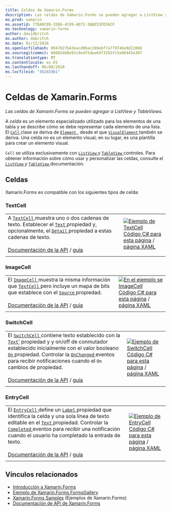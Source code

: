 ```yaml
---
title: Celdas de Xamarin.Forms
description: Las celdas de Xamarin.Forms se pueden agregar a ListView y TableViews. Este artículo enumeran las celdas incluidas en Xamarin.Forms.
ms.prod: xamarin
ms.assetid: 77DA0C89-35D6-4C09-A072-3ADE53FD56CF
ms.technology: xamarin-forms
author: davidbritch
ms.author: dabritch
ms.date: 01/12/2016
ms.openlocfilehash: 0947027b43eacd0bac269ebf7a779746e0d22866
ms.sourcegitcommit: 66682dd8e93c0e4f5dee69f32b5fc5a96443e307
ms.translationtype: MT
ms.contentlocale: es-ES
ms.lasthandoff: 06/08/2018
ms.locfileid: "35243361"
---
```

# <a name="xamarinforms-cells"></a>Celdas de Xamarin.Forms

_Las celdas de Xamarin.Forms se pueden agregar a ListView y TableViews._

A *celda* es un elemento especializado utilizado para los elementos de una tabla y se describe cómo se debe representar cada elemento de una lista. El [ `Cell` ](https://developer.xamarin.com/api/type/Xamarin.Forms.Cell/) clase se deriva de [ `Element` ](https://developer.xamarin.com/api/type/Xamarin.Forms.Element/), desde el que [ `VisualElement` ](https://developer.xamarin.com/api/type/Xamarin.Forms.Element/) también se deriva. Una celda no es un elemento visual; en su lugar, es una plantilla para crear un elemento visual.

`Cell` se utiliza exclusivamente con [ `ListView` ](views.md#listView) y [ `TableView` ](views.md#tableView) controles. Para obtener información sobre cómo usar y personalizar las celdas, consulte el [ `ListView` ](~/xamarin-forms/user-interface/listview/index.md) y [ `TableView` ](~/xamarin-forms/user-interface/tableview.md) documentación.

## <a name="cells"></a>Celdas

Xamarin.Forms es compatible con los siguientes tipos de celda:

<a name="textCell" />

### <a name="textcell"></a>TextCell

|     |     |
| --- | --- |
| A [ `TextCell` ](https://developer.xamarin.com/api/type/Xamarin.Forms.TextCell) muestra uno o dos cadenas de texto. Establecer el [ `Text` ](https://developer.xamarin.com/api/property/Xamarin.Forms.TextCell.Text/) propiedad y, opcionalmente, el [ `Detail` ](https://developer.xamarin.com/api/property/Xamarin.Forms.TextCell.Detail/) propiedad a estas cadenas de texto.<br /><br />[Documentación de la API](https://developer.xamarin.com/api/type/Xamarin.Forms.TextCell) / [guía](~/xamarin-forms/user-interface/listview/customizing-cell-appearance.md#TextCell) | [![Ejemplo de TextCell](cells-images/TextCell.png "TextCell ejemplo")](cells-images/TextCell-Large.png#lightbox "TextCell ejemplo")<br />[Código C# para esta página](https://github.com/xamarin/xamarin-forms-samples/blob/master/FormsGallery/FormsGallery/FormsGallery/CodeExamples/TextCellDemoPage.cs) / [página XAML](https://github.com/xamarin/xamarin-forms-samples/blob/master/FormsGallery/FormsGallery/FormsGallery/XamlExamples/TextCellDemoPage.xaml) |
|     |     |

### <a name="imagecell"></a>ImageCell

|     |     |
| --- | --- |
| El [ `ImageCell` ](https://developer.xamarin.com/api/type/Xamarin.Forms.ImageCell) muestra la misma información que [ `TextCell` ](#textCell) pero incluye un mapa de bits que establece con el [ `Source` ](https://developer.xamarin.com/api/property/Xamarin.Forms.Image.Source/) propiedad.<br /><br />[Documentación de la API](https://developer.xamarin.com/api/type/Xamarin.Forms.ImageCell) / [guía](~/xamarin-forms/user-interface/listview/customizing-cell-appearance.md#ImageCell) | [![En el ejemplo se ImageCell](cells-images/ImageCell.png "ejemplo ImageCell")](cells-images/ImageCell-Large.png#lightbox "ejemplo ImageCell")<br />[Código C# para esta página](https://github.com/xamarin/xamarin-forms-samples/blob/master/FormsGallery/FormsGallery/FormsGallery/CodeExamples/ImageCellDemoPage.cs) / [página XAML](https://github.com/xamarin/xamarin-forms-samples/blob/master/FormsGallery/FormsGallery/FormsGallery/XamlExamples/ImageCellDemoPage.xaml) |
|     |     |

### <a name="switchcell"></a>SwitchCell

|     |     |
| --- | --- |
| El [ `SwitchCell` ](https://developer.xamarin.com/api/type/Xamarin.Forms.SwitchCell) contiene texto establecido con la [ `Text`'](https://developer.xamarin.com/api/property/Xamarin.Forms.SwitchCellText/) propiedad y y on/off de conmutador establecido inicialmente con el valor booleano [ `On` ](https://developer.xamarin.com/api/property/Xamarin.Forms.SwitchCell.On/) propiedad. Controlar la [ `OnChanged` ](https://developer.xamarin.com/api/event/Xamarin.Forms.SwitchCell.OnChanged/) eventos para recibir notificaciones cuando el `On` cambios de propiedad.<br /><br />[Documentación de la API](https://developer.xamarin.com/api/type/Xamarin.Forms.SwitchCell) / [guía](~/xamarin-forms/user-interface/tableview.md#switchcell) | [![Ejemplo de SwitchCell](cells-images/SwitchCell.png "SwitchCell ejemplo")](cells-images/SwitchCell-Large.png#lightbox "SwitchCell ejemplo")<br />[Código C# para esta página](https://github.com/xamarin/xamarin-forms-samples/blob/master/FormsGallery/FormsGallery/FormsGallery/CodeExamples/SwitchCellDemoPage.cs) / [página XAML](https://github.com/xamarin/xamarin-forms-samples/blob/master/FormsGallery/FormsGallery/FormsGallery/XamlExamples/SwitchCellDemoPage.xaml) |
|     |     |

### <a name="entrycell"></a>EntryCell

|     |     |
| --- | --- |
| El [ `EntryCell` ](https://developer.xamarin.com/api/type/Xamarin.Forms.EntryCell) define un [ `Label` ](https://developer.xamarin.com/api/property/Xamarin.Forms.EntryCell.Label/) propiedad que identifica la celda y una sola línea de texto editable en el [ `Text` ](https://developer.xamarin.com/api/property/Xamarin.Forms.EntryCell.Text/) propiedad. Controlar la [ `Completed` ](https://developer.xamarin.com/api/event/Xamarin.Forms.EntryCell.Completed/) eventos para recibir una notificación cuando el usuario ha completado la entrada de texto.<br /><br />[Documentación de la API](https://developer.xamarin.com/api/type/Xamarin.Forms.EntryCell) / [guía](~/xamarin-forms/user-interface/tableview.md#entrycell) | [![Ejemplo de EntryCell](cells-images/EntryCell.png "EntryCell ejemplo")](cells-images/EntryCell-Large.png#lightbox "EntryCell ejemplo")<br />[Código C# para esta página](https://github.com/xamarin/xamarin-forms-samples/blob/master/FormsGallery/FormsGallery/FormsGallery/CodeExamples/EntryCellDemoPage.cs) / [página XAML](https://github.com/xamarin/xamarin-forms-samples/blob/master/FormsGallery/FormsGallery/FormsGallery/XamlExamples/EntryCellDemoPage.xaml) |
|     |     |


## <a name="related-links"></a>Vínculos relacionados

- [Introducción a Xamarin.Forms](~/xamarin-forms/get-started/introduction-to-xamarin-forms.md)
- [Ejemplo de Xamarin.Forms FormsGallery](https://developer.xamarin.com/samples/xamarin-forms/FormsGallery/)
- [Xamarin.Forms Samples](https://developer.xamarin.com/samples/xamarin-forms/all/) (Ejemplos de Xamarin.Forms)
- [Documentación de API de Xamarin.Forms](https://developer.xamarin.com/api/root/Xamarin.Forms/)
